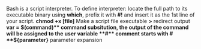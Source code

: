 Bash is a script interpreter. 
To define interpreter: locate the full path to its executable binary using **which**, prefix it with **#!** and insert it as the 1st line of your script. 
**chmod +x [file]** Make a script file executable 
**>** redirect output 
**var = $(command)** command subsitution, the output of the command will be assigned to the user variable
**#** comment starts with #
**${parameter}** parameter expansion 
